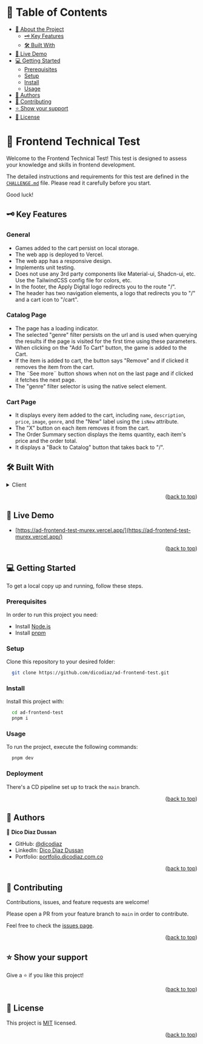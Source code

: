 <a name="readme-top"></a>

# 📗 Table of Contents

- [📖 About the Project](#about-project)
  - [🗝️ Key Features](#key-features)
  - [🛠️ Built With](#built-with)
- [🚀 Live Demo](#live-demo)
- [💻 Getting Started](#getting-started)
  - [Prerequisites](#prerequisites)
  - [Setup](#setup)
  - [Install](#install)
  - [Usage](#usage)
- [👥 Authors](#authors)
- [🤝 Contributing](#contributing)
- [⭐️ Show your support](#support)
- [📝 License](#license)

# 📖 Frontend Technical Test <a name="about-project"></a>

Welcome to the Frontend Technical Test! This test is designed to assess your knowledge and skills in frontend development.

The detailed instructions and requirements for this test are defined in the [`CHALLENGE.md`](/CHALLENGE.md) file. Please read it carefully before you start.

Good luck!

## 🗝️ Key Features <a name="key-features"></a>

### General

- Games added to the cart persist on local storage.
- The web app is deployed to Vercel.
- The web app has a responsive design.
- Implements unit testing.
- Does not use any 3rd party components like Material-ui, Shadcn-ui, etc. Use the TailwindCSS config file for colors, etc.
- In the footer, the Apply Digital logo redirects you to the route "/".
- The header has two navigation elements, a logo that redirects you to "/" and a cart icon to "/cart".

### Catalog Page

- The page has a loading indicator.
- The selected "genre" filter persists on the url and is used when querying the results if the page is visited for the first time using these parameters.
- When clicking on the "Add To Cart" button, the game is added to the Cart.
- If the item is added to cart, the button says "Remove" and if clicked it removes the item from the cart.
- The ¨See more¨ button shows when not on the last page and if clicked it fetches the next page.
- The "genre" filter selector is using the native select element.

### Cart Page

- It displays every item added to the cart, including `name`, `description`, `price`, `image`, `genre`, and the "New" label using the `isNew` attribute.
- The "X" button on each item removes it from the cart.
- The Order Summary section displays the items quantity, each item's price and the order total.
- It displays a "Back to Catalog" button that takes back to "/".

## 🛠️ Built With <a name="built-with"></a>

<details>
  <summary>Client</summary>
  <ul>
    <li><a href="https://nextjs.org/">Next.js</a></li>
  </ul>
</details>

<p align="right">(<a href="#readme-top">back to top</a>)</p>

## 🚀 Live Demo <a name="live-demo"></a>

- [https://ad-frontend-test-murex.vercel.app/](https://ad-frontend-test-murex.vercel.app/)

<p align="right">(<a href="#readme-top">back to top</a>)</p>

## 💻 Getting Started <a name="getting-started"></a>

To get a local copy up and running, follow these steps.

### Prerequisites

In order to run this project you need:

- Install [Node.js](https://nodejs.org/en)
- Install [pnpm](https://pnpm.io/installation)

### Setup

Clone this repository to your desired folder:

```sh
  git clone https://github.com/dicodiaz/ad-frontend-test.git
```

### Install

Install this project with:

```sh
  cd ad-frontend-test
  pnpm i
```

### Usage

To run the project, execute the following commands:

```sh
  pnpm dev
```

### Deployment

There's a CD pipeline set up to track the `main` branch.

<p align="right">(<a href="#readme-top">back to top</a>)</p>

## 👥 Authors <a name="authors"></a>

👤 **Dico Diaz Dussan**

- GitHub: [@dicodiaz](https://github.com/dicodiaz)
- LinkedIn: [Dico Diaz Dussan](https://www.linkedin.com/in/dico-diaz-dussan/)
- Portfolio: [portfolio.dicodiaz.com.co](https://portfolio.dicodiaz.com.co)

<p align="right">(<a href="#readme-top">back to top</a>)</p>

## 🤝 Contributing <a name="contributing"></a>

Contributions, issues, and feature requests are welcome!

Please open a PR from your feature branch to `main` in order to contribute.

Feel free to check the [issues page](../../issues/).

<p align="right">(<a href="#readme-top">back to top</a>)</p>

## ⭐️ Show your support <a name="support"></a>

Give a ⭐️ if you like this project!

<p align="right">(<a href="#readme-top">back to top</a>)</p>

## 📝 License <a name="license"></a>

This project is [MIT](./MIT.md) licensed.

<p align="right">(<a href="#readme-top">back to top</a>)</p>
